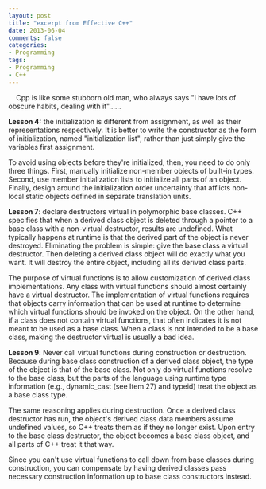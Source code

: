 ```yaml
---
layout: post
title: "excerpt from Effective C++"
date: 2013-06-04
comments: false
categories:
- Programming
tags:
- Programming
- C++
---
```



&nbsp; &nbsp; 
Cpp is like some stubborn old man, who always says "i have lots of obscure habits, dealing with it"......

<b>Lesson 4:</b> the initialization is different from assignment, as well as their representations respectively. It is better to write the constructor as the form of initialization, named "initialization list", rather than just simply give the variables first assignment.

To avoid using objects before they're initialized, then, you need to do only three things. First, manually initialize non-member objects of built-in types. Second, use member initialization lists to initialize all parts of an object. Finally, design around the initialization order uncertainty that afflicts non-local static objects defined in separate translation units.

<b>Lesson 7</b>: declare destructors virtual in polymorphic base classes. C++ specifies that when a derived class object is deleted through a pointer to a base class with a non-virtual destructor, results are undefined. What typically happens at runtime is that the derived part of the object is never destroyed. Eliminating the problem is simple: give the base class a virtual destructor. Then deleting a derived class object will do exactly what you want. It will destroy the entire object, including all its derived class parts.

The purpose of virtual functions is to allow customization of derived class implementations. Any class with virtual functions should almost certainly have a virtual destructor. The implementation of virtual functions requires that objects carry information that can be used at runtime to determine which virtual functions should be invoked on the object. On the other hand, if a class does not contain virtual functions, that often indicates it is not meant to be used as a base class. When a class is not intended to be a base class, making the destructor virtual is usually a bad idea.

<b>Lesson 9</b>: Never call virtual functions during construction or destruction. Because during base class construction of a derived class object, the type of the object is that of the base class. Not only do virtual functions resolve to the base class, but the parts of the language using runtime type information (e.g., dynamic_cast (see Item 27) and typeid) treat the object as a base class type.

The same reasoning applies during destruction. Once a derived class destructor has run, the object's derived class data members assume undefined values, so C++ treats them as if they no longer exist. Upon entry to the base class destructor, the object becomes a base class object, and all parts of C++ treat it that way.

Since you can't use virtual functions to call down from base classes during construction, you can compensate by having derived classes pass necessary construction information up to base class constructors instead.



